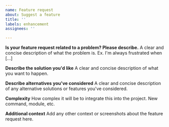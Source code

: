 ```yaml
---
name: Feature request
about: Suggest a feature
title: ''
labels: enhancement
assignees: ''

---
```


**Is your feature request related to a problem? Please describe.**
A clear and concise description of what the problem is. Ex. I'm always frustrated when [...]

**Describe the solution you'd like**
A clear and concise description of what you want to happen.

**Describe alternatives you've considered**
A clear and concise description of any alternative solutions or features you've considered.

**Complexity**
How complex it will be to integrate this into the project. New command, module, etc.

**Additional context**
Add any other context or screenshots about the feature request here.
